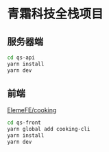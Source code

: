 # 青霜科技全栈项目

## 服务器端
```bash
cd qs-api
yarn install
yarn dev
```

## 前端
[ElemeFE/cooking][72786c6c]
```bash
cd qs-front
yarn global add cooking-cli
yarn install
yarn dev
```

  [72786c6c]: https://github.com/ElemeFE/cooking "更易上手的前端构建工具"
